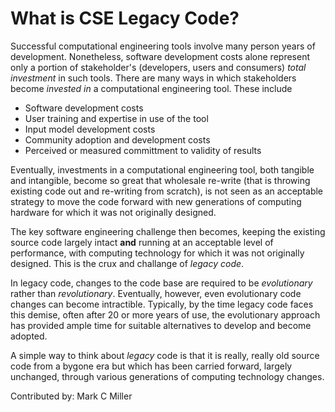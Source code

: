 # What is CSE Legacy Code?

Successful computational engineering tools involve many person years of development. Nonetheless, software
development costs alone represent only a portion of stakeholder's (developers, users and consumers)
*total investment* in such tools. There are many ways in which stakeholders become *invested in* a computational
engineering tool. These include

* Software development costs
* User training and expertise in use of the tool
* Input model development costs
* Community adoption and development costs
* Perceived or measured committment to validity of results

Eventually, investments in a computational engineering tool, both tangible and intangible, become so great that
wholesale re-write (that is throwing existing code out and re-writing from scratch), is not seen as an acceptable
strategy to move the code forward with new generations of computing hardware for which it was not originally designed.

The key software engineering challenge then becomes, keeping the existing source code largely intact **and** running at
an acceptable level of performance, with computing technology for which it was not originally designed. This is the
crux and challange of *legacy code*.

In legacy code, changes to the code base are required to be *evolutionary* rather than *revolutionary*. Eventually,
however, even evolutionary code changes can become intractible. Typically, by the time legacy code faces this demise,
often after 20 or more years of use, the evolutionary approach has provided ample time for suitable alternatives
to develop and become adopted.

A simple way to think about *legacy* code is that it is really, really old source code from a bygone era but which
has been carried forward, largely unchanged, through various generations of computing technology changes.

Contributed by: Mark C Miller
